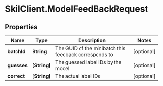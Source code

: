 # SkilClient.ModelFeedBackRequest

## Properties

Name | Type | Description | Notes
------------ | ------------- | ------------- | -------------
**batchId** | **String** | The GUID of the minibatch this feedback corresponds to | [optional] 
**guesses** | **[String]** | The guessed label IDs by the model | [optional] 
**correct** | **[String]** | The actual label IDs | [optional] 


